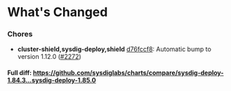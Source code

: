 # What's Changed

### Chores
- **cluster-shield,sysdig-deploy,shield** [d76fccf8](https://github.com/sysdiglabs/charts/commit/d76fccf80af45038011114192624b37e81411c64): Automatic bump to version 1.12.0 ([#2272](https://github.com/sysdiglabs/charts/issues/2272))
#### Full diff: https://github.com/sysdiglabs/charts/compare/sysdig-deploy-1.84.3...sysdig-deploy-1.85.0
